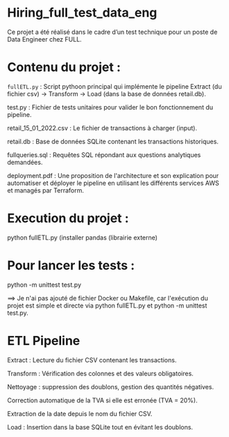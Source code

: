 # Hiring_full_test_data_eng 

Ce projet a été réalisé dans le cadre d’un test technique pour un poste de Data Engineer chez FULL.

 # Contenu du projet :
`fullETL.py` : Script pythoon principal qui implémente le pipeline Extract (du fichier csv) → Transform   → Load (dans la base de données retail.db).

test.py : Fichier de tests unitaires pour valider le bon fonctionnement du pipeline.

retail_15_01_2022.csv : Le fichier de transactions à charger (input).

retail.db : Base de données SQLite contenant les transactions historiques.

fullqueries.sql : Requêtes SQL répondant aux questions analytiques demandées.

 deployment.pdf : Une proposition de l'architecture et son explication pour automatiser et déployer le pipeline en utilisant les différents services AWS et managés par Terraform.

# Execution du projet : 

python fullETL.py (installer pandas (librairie externe)

# Pour lancer les tests :

python -m unittest test.py

==> Je n'ai pas ajouté de fichier Docker ou Makefile, car l'exécution du projet est simple et directe via python fullETL.py et python -m unittest test.py.

# ETL Pipeline
Extract : Lecture du fichier CSV contenant les transactions.

Transform :
Vérification des colonnes et des valeurs obligatoires.

Nettoyage : suppression des doublons, gestion des quantités négatives.

Correction automatique de la TVA si elle est erronée (TVA = 20%).

Extraction de la date depuis le nom du fichier CSV.

Load : Insertion dans la base SQLite tout en évitant les doublons.
